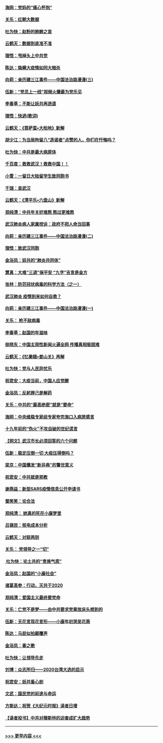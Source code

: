 #### [海网：党妈的“瘟心怀抱”](../pages/nsc993/n11840740.md?t=02042211) 
#### [关乐：红朝大数据](../pages/nsc993/n11840675.md?t=02042211) 
#### [吐为快：赵粉的肺腑之哀](../pages/nsc993/n11840618.md?t=02042211) 
#### [云鹤天：数据到底准不准](../pages/nsc993/n11840325.md?t=02042211) 
#### [理悟：甩掉头上中共党](../pages/nsc993/n11838826.md?t=02042211) 
#### [陈达：隐瞒大疫情如同大暗杀](../pages/nsc993/n11838771.md?t=02042211) 
#### [向莉：亲历建三江事件——中国法治路漫漫(三)](../pages/nsc993/n11831825.md?t=02042211) 
#### [伍新：“党员上一线”视频火爆最为党乐见](../pages/nsc993/n11838200.md?t=02042211) 
#### [李春草：不能让妖共再逍遥](../pages/nsc993/n11838102.md?t=02042211) 
#### [理悟：快逃(歌词)](../pages/nsc993/n11838083.md?t=02042211) 
#### [云鹤天：《菩萨蛮▪大柏地》新解](../pages/nsc993/n11838059.md?t=02042211) 
#### [胡少江：为当局拘留八“造谣者”点赞的人，你们在忏悔吗？](../pages/nsc993/n11836801.md?t=02042211) 
#### [吐为快：中共是最大病原体](../pages/nsc993/n11836748.md?t=02042211) 
#### [千百度：救救武汉！救救中国！！](../pages/nsc993/n11836145.md?t=02042211) 
#### [小雪：一留日大陆留学生致同胞书](../pages/nsc993/n11834624.md?t=02042211) 
#### [千瑞：哀武汉](../pages/nsc993/n11833647.md?t=02042211) 
#### [云鹤天：《清平乐▪六盘山》新解](../pages/nsc993/n11833611.md?t=02042211) 
#### [郑纯清：中共年关好难熬 熬过更难熬](../pages/nsc993/n11833489.md?t=02042211) 
#### [武汉肺炎病人家属控诉：政府不把人命当回事](../pages/nsc993/n11833205.md?t=02042211) 
#### [向莉：亲历建三江事件——中国法治路漫漫(二)](../pages/nsc993/n11829102.md?t=02042211) 
#### [理悟：致武汉同胞](../pages/nsc993/n11831522.md?t=02042211) 
#### [金浴凤：妖共的“肺炎共同体”](../pages/nsc993/n11829448.md?t=02042211) 
#### [慧真：大难“三退”保平安 “九字”吉言是金方](../pages/nsc993/n11829501.md?t=02042211) 
#### [张林：防范冠状病毒的科学方法（之一）](../pages/nsc993/n11828618.md?t=02042211) 
#### [武汉肺炎 疫情到来如何自救？](../pages/nsc993/n11827632.md?t=02042211) 
#### [向莉：亲历建三江事件——中国法治路漫漫(一)](../pages/nsc993/n11827190.md?t=02042211) 
#### [关乐： 枪不敌病毒](../pages/nsc993/n11826746.md?t=02042211) 
#### [李春草：赵国的年滋味](../pages/nsc993/n11826321.md?t=02042211) 
#### [徐晓东：中国主观性新闻火遍全网 传播真相极困难](../pages/nsc993/n11826508.md?t=02042211) 
#### [云鹤天：《忆秦娥▪娄山关》再解](../pages/nsc993/n11824682.md?t=02042211) 
#### [吐为快：党与人民异忧乐](../pages/nsc993/n11824660.md?t=02042211) 
#### [祝君安：大疫当前，中国人应觉醒](../pages/nsc993/n11821946.md?t=02042211) 
#### [金浴凤：反躬罪己是解药](../pages/nsc993/n11820280.md?t=02042211) 
#### [关乐：中共的“最高绝密”就是“要命”](../pages/nsc993/n11816946.md?t=02042211) 
#### [海网：中央维稳专家组专家夸完海口入病房感言](../pages/nsc993/n11815138.md?t=02042211) 
#### [十九年前的“伪火”不攻自破的世纪谎言](../pages/nsc993/n11813238.md?t=02042211) 
#### [【网文】武汉市长必须回答的六个问题](../pages/nsc993/n11813848.md?t=02042211) 
#### [伍新：稳定压倒一切 大疫压得倒吗？](../pages/nsc993/n11812634.md?t=02042211) 
#### [梁京：中国爆发“新非典”的警世意义](../pages/nsc993/n11812554.md?t=02042211) 
#### [祝君安：中共就是邪教](../pages/nsc993/n11812431.md?t=02042211) 
#### [谢燕益：新型SARS疫情信息公开申请书](../pages/nsc993/n11808840.md?t=02042211) 
#### [蜀笑笑：论合法](../pages/nsc993/n11808064.md?t=02042211) 
#### [郑纯清： 她真的死在小康梦里](../pages/nsc993/n11806623.md?t=02042211) 
#### [吕锡民：核电成本分析](../pages/nsc993/n11806284.md?t=02042211) 
#### [云鹤天：对联两则](../pages/nsc993/n11805957.md?t=02042211) 
#### [关乐： 党领导之一“切”](../pages/nsc993/n11804505.md?t=02042211) 
#### [ 吐为快：论土共的“贵族气质”](../pages/nsc993/n11804490.md?t=02042211) 
#### [金浴凤：赵国的“小康社会”](../pages/nsc993/n11804452.md?t=02042211) 
#### [诸葛高参：行动，灭共于2020](../pages/nsc993/n11804120.md?t=02042211) 
#### [郑纯清：爱国主义最终要党命](../pages/nsc993/n11802197.md?t=02042211) 
#### [关乐：亡党不是梦——由中共要求党章放床头想到的](../pages/nsc993/n11802156.md?t=02042211) 
#### [伍新：无花言现花言形——小康年初哭吴花燕](../pages/nsc993/n11800044.md?t=02042211) 
#### [陈达：马屁似拍颠覆声](../pages/nsc993/n11800010.md?t=02042211) 
#### [金浴凤：春之歌](../pages/nsc993/n11797687.md?t=02042211) 
#### [吐为快：让领导先走](../pages/nsc993/n11797512.md?t=02042211) 
#### [刘博：众志所归——2020台湾大选的启示](../pages/nsc993/n11796878.md?t=02042211) 
#### [祝君安：妖共畜心剖](../pages/nsc993/n11794273.md?t=02042211) 
#### [文武：国民党的前途与命运](../pages/nsc993/n11794198.md?t=02042211) 
#### [方能达：祝贺《大纪元时报》读者日增](../pages/nsc993/n11793807.md?t=02042211) 
#### [【读者投书】中共对穆斯林的迫害成扩大趋势](../pages/nsc993/n11791371.md?t=02042211) 

----
#### [ >>> 更早内容 <<< ](../indexes/nsc993-earlier.md)
